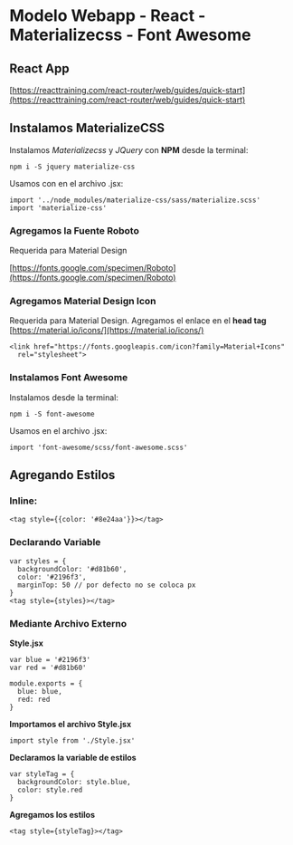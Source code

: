 # Modelo Webapp - React - Materializecss - Font Awesome

## React App

[https://reacttraining.com/react-router/web/guides/quick-start](https://reacttraining.com/react-router/web/guides/quick-start)

## Instalamos MaterializeCSS

Instalamos *Materializecss* y *JQuery* con **NPM** desde la terminal:

    npm i -S jquery materialize-css

Usamos con en el archivo .jsx:

    import '../node_modules/materialize-css/sass/materialize.scss'
    import 'materialize-css'

### Agregamos la Fuente Roboto
Requerida para Material Design

[https://fonts.google.com/specimen/Roboto](https://fonts.google.com/specimen/Roboto)

### Agregamos Material Design Icon
Requerida para Material Design. Agregamos el enlace en el **head tag**
[https://material.io/icons/](https://material.io/icons/)

    <link href="https://fonts.googleapis.com/icon?family=Material+Icons"
      rel="stylesheet">


### Instalamos Font Awesome
Instalamos desde la terminal:

    npm i -S font-awesome

Usamos en el archivo .jsx:

    import 'font-awesome/scss/font-awesome.scss'

## Agregando Estilos
### Inline:

    <tag style={{color: '#8e24aa'}}></tag>

### Declarando Variable

    var styles = {
      backgroundColor: '#d81b60',
      color: '#2196f3',
      marginTop: 50 // por defecto no se coloca px
    }
    <tag style={styles}></tag>

### Mediante Archivo Externo

**Style.jsx**

    var blue = '#2196f3'
    var red = '#d81b60'
    
    module.exports = {
      blue: blue,
      red: red
    }

**Importamos el archivo Style.jsx**

    import style from './Style.jsx'

**Declaramos la variable de estilos**

    var styleTag = {
      backgroundColor: style.blue,
      color: style.red
    }

**Agregamos los estilos**

    <tag style={styleTag}></tag>
